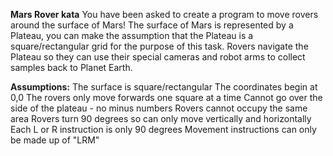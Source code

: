 **Mars Rover kata**
You have been asked to create a program to move rovers around the surface of Mars! The surface of Mars is represented by a Plateau, you can make the assumption that the Plateau is a square/rectangular grid for the purpose of this task. Rovers navigate the Plateau so they can use their special cameras and robot arms to collect samples back to Planet Earth.

**Assumptions:**
The surface is square/rectangular
The coordinates begin at 0,0
The rovers only move forwards one square at a time
Cannot go over the side of the plateau - no minus numbers
Rovers cannot occupy the same area
Rovers turn 90 degrees so can only move vertically and horizontally
Each L or R instruction is only 90 degrees
Movement instructions can only be made up of "LRM"

